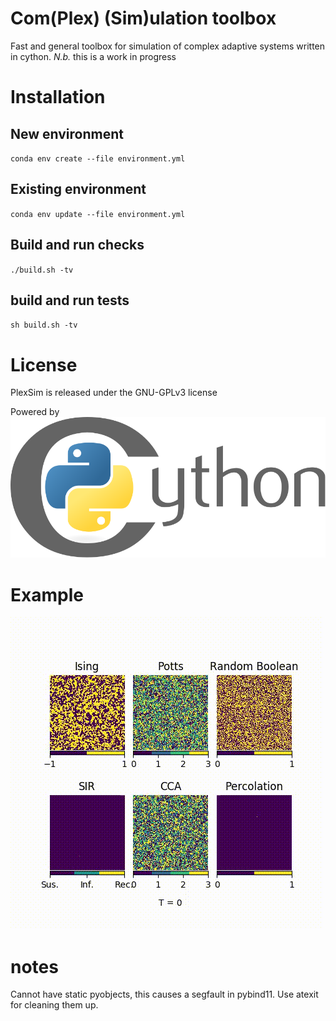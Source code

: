 # Com(Plex) (Sim)ulation toolbox

Fast and general toolbox for simulation of complex adaptive systems written in cython.
_N.b._ this is a work in progress


# Installation
## New environment
`conda env create --file environment.yml`
## Existing environment
`conda env update --file environment.yml`

## Build and run checks
`./build.sh -tv`
## build and run tests
`sh build.sh -tv`

# License
PlexSim is released under the GNU-GPLv3 license

Powered by 
![cython](banner/cython_logo.svg)


# Example
![banner_gif](banner/PlexSim_banner.gif)


# notes
Cannot have static pyobjects, this causes a segfault in pybind11. 
Use atexit for cleaning them up.
